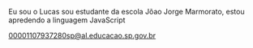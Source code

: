 Eu sou o Lucas sou estudante da escola Jõao Jorge Marmorato, estou apredendo a linguagem JavaScript


00001107937280sp@al.educacao.sp.gov.br
